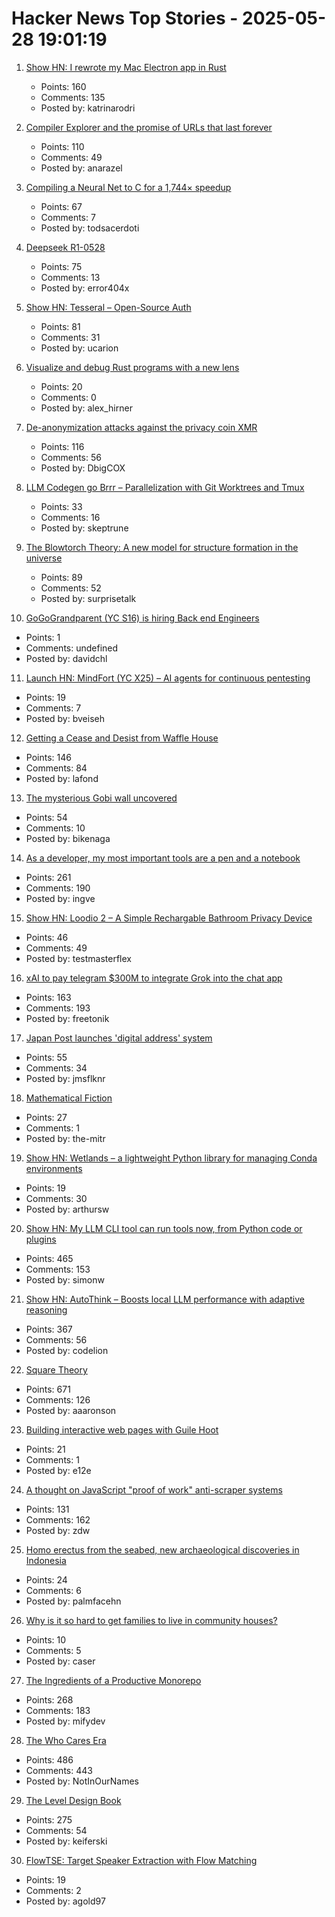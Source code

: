 # Hacker News Top Stories - 2025-05-28 19:01:19

1. [Show HN: I rewrote my Mac Electron app in Rust](https://desktopdocs.com/?v=2025)
   - Points: 160
   - Comments: 135
   - Posted by: katrinarodri

2. [Compiler Explorer and the promise of URLs that last forever](https://xania.org/202505/compiler-explorer-urls-forever)
   - Points: 110
   - Comments: 49
   - Posted by: anarazel

3. [Compiling a Neural Net to C for a 1,744× speedup](https://slightknack.dev/blog/difflogic/)
   - Points: 67
   - Comments: 7
   - Posted by: todsacerdoti

4. [Deepseek R1-0528](https://huggingface.co/deepseek-ai/DeepSeek-R1-0528)
   - Points: 75
   - Comments: 13
   - Posted by: error404x

5. [Show HN: Tesseral – Open-Source Auth](https://github.com/tesseral-labs/tesseral)
   - Points: 81
   - Comments: 31
   - Posted by: ucarion

6. [Visualize and debug Rust programs with a new lens](https://firedbg.sea-ql.org/)
   - Points: 20
   - Comments: 0
   - Posted by: alex_hirner

7. [De-anonymization attacks against the privacy coin XMR](https://monero.forex/is-monero-totally-private-a-comprehensive-analysis-of-de-anonymization-attacks-against-the-privacy-coin/)
   - Points: 116
   - Comments: 56
   - Posted by: DbigCOX

8. [LLM Codegen go Brrr – Parallelization with Git Worktrees and Tmux](https://www.skeptrune.com/posts/git-worktrees-agents-and-tmux/)
   - Points: 33
   - Comments: 16
   - Posted by: skeptrune

9. [The Blowtorch Theory: A new model for structure formation in the universe](https://theeggandtherock.com/p/the-blowtorch-theory-a-new-model)
   - Points: 89
   - Comments: 52
   - Posted by: surprisetalk

10. [GoGoGrandparent (YC S16) is hiring Back end Engineers](undefined)
   - Points: 1
   - Comments: undefined
   - Posted by: davidchl

11. [Launch HN: MindFort (YC X25) – AI agents for continuous pentesting](undefined)
   - Points: 19
   - Comments: 7
   - Posted by: bveiseh

12. [Getting a Cease and Desist from Waffle House](https://www.jack.bio/blog/wafflehouse)
   - Points: 146
   - Comments: 84
   - Posted by: lafond

13. [The mysterious Gobi wall uncovered](https://phys.org/news/2025-05-secrets-mysterious-gobi-wall-uncovered.html)
   - Points: 54
   - Comments: 10
   - Posted by: bikenaga

14. [As a developer, my most important tools are a pen and a notebook](https://hamatti.org/posts/as-a-developer-my-most-important-tools-are-a-pen-and-a-notebook/)
   - Points: 261
   - Comments: 190
   - Posted by: ingve

15. [Show HN: Loodio 2 – A Simple Rechargable Bathroom Privacy Device](https://loodio.com/)
   - Points: 46
   - Comments: 49
   - Posted by: testmasterflex

16. [xAI to pay telegram $300M to integrate Grok into the chat app](https://techcrunch.com/2025/05/28/xai-to-invest-300m-in-telegram-integrate-grok-into-app/)
   - Points: 163
   - Comments: 193
   - Posted by: freetonik

17. [Japan Post launches 'digital address' system](https://www.japantimes.co.jp/business/2025/05/27/companies/japan-post-digital-address/)
   - Points: 55
   - Comments: 34
   - Posted by: jmsflknr

18. [Mathematical Fiction](https://kasmana.people.charleston.edu/MATHFICT/default.html)
   - Points: 27
   - Comments: 1
   - Posted by: the-mitr

19. [Show HN: Wetlands – a lightweight Python library for managing Conda environments](https://arthursw.github.io/wetlands/0.2.0/)
   - Points: 19
   - Comments: 30
   - Posted by: arthursw

20. [Show HN: My LLM CLI tool can run tools now, from Python code or plugins](https://simonwillison.net/2025/May/27/llm-tools/)
   - Points: 465
   - Comments: 153
   - Posted by: simonw

21. [Show HN: AutoThink – Boosts local LLM performance with adaptive reasoning](undefined)
   - Points: 367
   - Comments: 56
   - Posted by: codelion

22. [Square Theory](https://aaronson.org/blog/square-theory)
   - Points: 671
   - Comments: 126
   - Posted by: aaaronson

23. [Building interactive web pages with Guile Hoot](https://spritely.institute/news/building-interactive-web-pages-with-guile-hoot.html)
   - Points: 21
   - Comments: 1
   - Posted by: e12e

24. [A thought on JavaScript "proof of work" anti-scraper systems](https://utcc.utoronto.ca/~cks/space/blog/web/JavaScriptScraperObstacles)
   - Points: 131
   - Comments: 162
   - Posted by: zdw

25. [Homo erectus from the seabed, new archaeological discoveries in Indonesia](https://www.universiteitleiden.nl/en/news/2025/05/homo-erectus-from-the-seabed-new-archaeological-discoveries-in-indonesia)
   - Points: 24
   - Comments: 6
   - Posted by: palmfacehn

26. [Why is it so hard to get families to live in community houses?](https://supernuclear.substack.com/p/why-is-it-so-hard-to-get-families)
   - Points: 10
   - Comments: 5
   - Posted by: caser

27. [The Ingredients of a Productive Monorepo](https://blog.swgillespie.me/posts/monorepo-ingredients/)
   - Points: 268
   - Comments: 183
   - Posted by: mifydev

28. [The Who Cares Era](https://dansinker.com/posts/2025-05-23-who-cares/)
   - Points: 486
   - Comments: 443
   - Posted by: NotInOurNames

29. [The Level Design Book](https://book.leveldesignbook.com)
   - Points: 275
   - Comments: 54
   - Posted by: keiferski

30. [FlowTSE: Target Speaker Extraction with Flow Matching](https://arxiv.org/abs/2505.14465)
   - Points: 19
   - Comments: 2
   - Posted by: agold97


